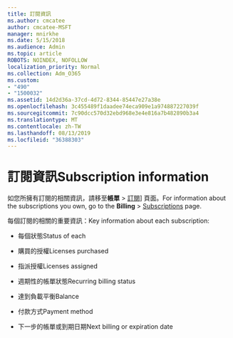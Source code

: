 ```yaml
---
title: 訂閱資訊
ms.author: cmcatee
author: cmcatee-MSFT
manager: mnirkhe
ms.date: 5/15/2018
ms.audience: Admin
ms.topic: article
ROBOTS: NOINDEX, NOFOLLOW
localization_priority: Normal
ms.collection: Adm_O365
ms.custom:
- "490"
- "1500032"
ms.assetid: 14d2d36a-37cd-4d72-8344-85447e27a38e
ms.openlocfilehash: 3c455489f1daadee74eca909e1a974887227039f
ms.sourcegitcommit: 7c90dcc570d32ebd968e3e4e816a7b482890b3a4
ms.translationtype: MT
ms.contentlocale: zh-TW
ms.lasthandoff: 08/13/2019
ms.locfileid: "36388303"
---
```

# <a name="subscription-information"></a><span data-ttu-id="a9f03-102">訂閱資訊</span><span class="sxs-lookup"><span data-stu-id="a9f03-102">Subscription information</span></span>

<span data-ttu-id="a9f03-103">如您所擁有訂閱的相關資訊，請移至**帳單** \> [訂閱](https://go.microsoft.com/fwlink/p/?linkid=842054)] 頁面。</span><span class="sxs-lookup"><span data-stu-id="a9f03-103">For information about the subscriptions you own, go to the **Billing** \> [Subscriptions](https://go.microsoft.com/fwlink/p/?linkid=842054) page.</span></span>
  
<span data-ttu-id="a9f03-104">每個訂閱的相關的重要資訊：</span><span class="sxs-lookup"><span data-stu-id="a9f03-104">Key information about each subscription:</span></span>
  
- <span data-ttu-id="a9f03-105">每個狀態</span><span class="sxs-lookup"><span data-stu-id="a9f03-105">Status of each</span></span>

- <span data-ttu-id="a9f03-106">購買的授權</span><span class="sxs-lookup"><span data-stu-id="a9f03-106">Licenses purchased</span></span>

- <span data-ttu-id="a9f03-107">指派授權</span><span class="sxs-lookup"><span data-stu-id="a9f03-107">Licenses assigned</span></span>

- <span data-ttu-id="a9f03-108">週期性的帳單狀態</span><span class="sxs-lookup"><span data-stu-id="a9f03-108">Recurring billing status</span></span>

- <span data-ttu-id="a9f03-109">達到負載平衡</span><span class="sxs-lookup"><span data-stu-id="a9f03-109">Balance</span></span>

- <span data-ttu-id="a9f03-110">付款方式</span><span class="sxs-lookup"><span data-stu-id="a9f03-110">Payment method</span></span>

- <span data-ttu-id="a9f03-111">下一步的帳單或到期日期</span><span class="sxs-lookup"><span data-stu-id="a9f03-111">Next billing or expiration date</span></span>